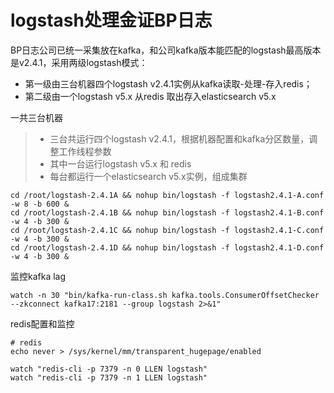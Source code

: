 # logstash处理金证BP日志

BP日志公司已统一采集放在kafka，和公司kafka版本能匹配的logstash最高版本是v2.4.1，采用两级logstash模式：
- 第一级由三台机器四个logstash v2.4.1实例从kafka读取-处理-存入redis；
- 第二级由一个logstash v5.x 从redis 取出存入elasticsearch v5.x


一共三台机器
>-  三台共运行四个logstash v2.4.1，根据机器配置和kafka分区数量，调整工作线程参数
>-  其中一台运行logstash v5.x 和 redis
>-  每台都运行一个elasticsearch v5.x实例，组成集群
```
cd /root/logstash-2.4.1A && nohup bin/logstash -f logstash2.4.1-A.conf -w 8 -b 600 &
cd /root/logstash-2.4.1B && nohup bin/logstash -f logstash2.4.1-B.conf -w 4 -b 300 &
cd /root/logstash-2.4.1C && nohup bin/logstash -f logstash2.4.1-C.conf -w 4 -b 300 &
cd /root/logstash-2.4.1D && nohup bin/logstash -f logstash2.4.1-D.conf -w 4 -b 300 &
```

监控kafka lag
```
watch -n 30 "bin/kafka-run-class.sh kafka.tools.ConsumerOffsetChecker --zkconnect kafka17:2181 --group logstash 2>&1"
```

redis配置和监控
```
# redis
echo never > /sys/kernel/mm/transparent_hugepage/enabled

watch "redis-cli -p 7379 -n 0 LLEN logstash"
watch "redis-cli -p 7379 -n 1 LLEN logstash"
```


